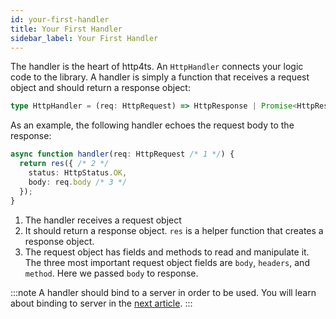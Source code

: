 ```yaml
---
id: your-first-handler
title: Your First Handler
sidebar_label: Your First Handler
---
```


The handler is the heart of http4ts. An `HttpHandler` connects your logic code to the library. A handler is simply a function that receives a request object and should return a response object:

```ts
type HttpHandler = (req: HttpRequest) => HttpResponse | Promise<HttpResponse>;
```

As an example, the following handler echoes the request body to the response:

```ts
async function handler(req: HttpRequest /* 1 */) {
  return res({ /* 2 */
    status: HttpStatus.OK,
    body: req.body /* 3 */
  });
}
```

1. The handler receives a request object 
2. It should return a response object. `res` is a helper function that creates a response object.
3. The request object has fields and methods to read and manipulate it. The three most important request object fields are `body`, `headers`, and `method`. Here we passed `body` to response.

:::note
A handler should bind to a server in order to be used. You will learn about binding to server in the [next article](binding-to-node-js-server.md).
:::

